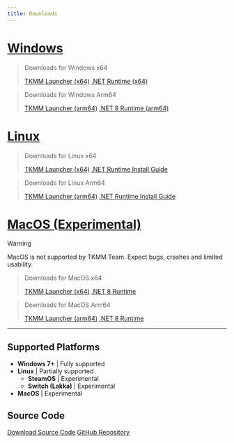 ```yaml
---
title: Downloads
---
```


# [Windows](#tab/windows)

> Downloads for Windows x64
> 
> <div id="download-btns">
>  <a class="download-btn" id="download-windows" href="https://github.com/TKMM-Team/_tkmm/releases/latest/download/TKMM-Launcher-win-x64.zip">TKMM Launcher (x64)</a>
>  <a class="download-btn" id="download-src" href="https://dotnet.microsoft.com/en-us/download/dotnet/thank-you/runtime-8.0.6-windows-x64-installer">.NET Runtime (x64)</a>
> </div>

> Downloads for Windows Arm64
> 
> <div id="download-btns">
>   <a class="download-btn" id="download-windows" href="https://github.com/TKMM-Team/Tkmm/releases/latest/download/TKMM-Launcher-win-arm64.zip">TKMM Launcher (arm64)</a>
>   <a class="download-btn" id="download-src" href="https://dotnet.microsoft.com/en-us/download/dotnet/thank-you/runtime-8.0.6-windows-arm64-installer">.NET 8 Runtime (arm64)</a>
> </div>

# [Linux](#tab/linux)

> Downloads for Linux x64
> 
> <div id="download-btns">
>  <a class="download-btn" id="download-linux" href="https://github.com/TKMM-Team/Tkmm/releases/latest/download/TKMM-Launcher-linux-x64.zip">TKMM Launcher (x64)</a>
>  <a class="download-btn" id="download-src" href="https://learn.microsoft.com/dotnet/core/install/linux-package-managers?WT.mc_id=dotnet-35129-website">.NET Runtime Install Guide</a>
> </div>

> Downloads for Linux Arm64
> 
> <div id="download-btns">
>   <a class="download-btn" id="download-linux" href="https://github.com/TKMM-Team/Tkmm/releases/latest/download/TKMM-Launcher-linux-arm64.zip">TKMM Launcher (arm64)</a>
>   <a class="download-btn" id="download-src" href="https://learn.microsoft.com/dotnet/core/install/linux-package-managers?WT.mc_id=dotnet-35129-website">.NET Runtime Install Guide</a>
> </div>

# [MacOS (Experimental)](#tab/macos)

> [!WARNING]
> MacOS is not supported by TKMM Team. Expect bugs, crashes and limited usability.

> Downloads for MacOS x64
> 
> <div id="download-btns">
>  <a class="download-btn" id="download-macos" href="https://github.com/TKMM-Team/Tkmm/releases/latest/download/TKMM-Launcher-osx-x64.zip">TKMM Launcher (x64)</a>
>  <a class="download-btn" id="download-src" href="https://dotnet.microsoft.com/en-us/download/dotnet/thank-you/runtime-8.0.6-macos-x64-installer">.NET 8 Runtime</a>
> </div>

> Downloads for MacOS Arm64
> 
> <div id="download-btns">
>   <a class="download-btn" id="download-macos" href="https://github.com/TKMM-Team/Tkmm/releases/latest/download/TKMM-Launcher-osx-arm64.zip">TKMM Launcher (arm64)</a>
>   <a class="download-btn" id="download-src" href="https://dotnet.microsoft.com/en-us/download/dotnet/thank-you/runtime-8.0.6-macos-arm64-installer">.NET 8 Runtime</a>
> </div>

---

## Supported Platforms

- **Windows 7+** | Fully supported
- **Linux** | Partially supported
  - **SteamOS** | Experimental
  - **Switch (Lakka)** | Experimental
- **MacOS** | Experimental

## Source Code

<div id="download-btns">
  <a class="download-btn" id="download-src" href="https://github.com/TKMM-Team/Tkmm/archive/refs/heads/master.zip">Download Source Code</a>
  <a class="download-btn" id="download-src" href="https://github.com/TKMM-Team/Tkmm">GitHub Repository</a>
</div>

